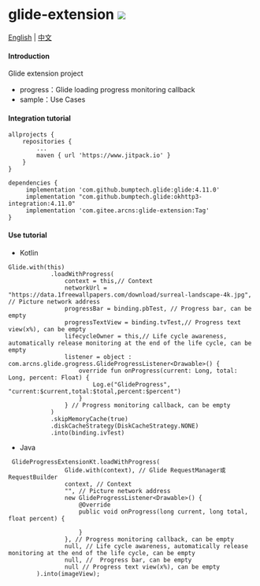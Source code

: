 # glide-extension [![](https://www.jitpack.io/v/com.gitee.arcns/glide-extension.svg)](https://www.jitpack.io/#com.gitee.arcns/glide-extension)
[English](README.md) | [中文](README-CN.md)

#### Introduction
Glide extension project
- progress：Glide loading progress monitoring callback
- sample：Use Cases




#### Integration tutorial

```
allprojects {
	repositories {
		...
		maven { url 'https://www.jitpack.io' }
	}
}
```

```
dependencies {
	 implementation 'com.github.bumptech.glide:glide:4.11.0'
	 implementation "com.github.bumptech.glide:okhttp3-integration:4.11.0"
	 implementation 'com.gitee.arcns:glide-extension:Tag'
}
```



#### Use tutorial
- Kotlin
```
Glide.with(this)
            .loadWithProgress(
                context = this,// Context
                networkUrl = "https://data.1freewallpapers.com/download/surreal-landscape-4k.jpg", // Picture network address
                progressBar = binding.pbTest, // Progress bar, can be empty
                progressTextView = binding.tvTest,// Progress text view(x%), can be empty
                lifecycleOwner = this,// Life cycle awareness, automatically release monitoring at the end of the life cycle, can be empty
                listener = object : com.arcns.glide.grogress.GlideProgressListener<Drawable>() {
                    override fun onProgress(current: Long, total: Long, percent: Float) {
                        Log.e("GlideProgress", "current:$current,total:$total,percent:$percent")
                    }
                } // Progress monitoring callback, can be empty
            )
            .skipMemoryCache(true)
            .diskCacheStrategy(DiskCacheStrategy.NONE)
            .into(binding.ivTest)
```
- Java
```
 GlideProgressExtensionKt.loadWithProgress(
                Glide.with(context), // Glide RequestManager或RequestBuilder
                context, // Context
                "", // Picture network address
                new GlideProgressListener<Drawable>() {
                    @Override
                    public void onProgress(long current, long total, float percent) {

                    }
                }, // Progress monitoring callback, can be empty
                null, // Life cycle awareness, automatically release monitoring at the end of the life cycle, can be empty
                null, //  Progress bar, can be empty
                null // Progress text view(x%), can be empty
        ).into(imageView);
```
